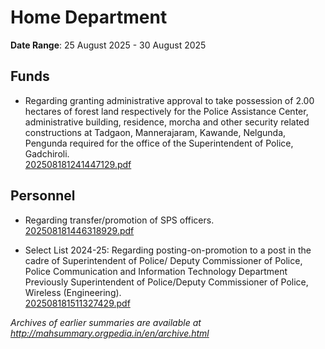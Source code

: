 # Home Department

**Date Range**: 25 August 2025 - 30 August 2025


## Funds
- Regarding granting administrative approval to take possession of 2.00 hectares of forest land respectively for the Police Assistance Center, administrative building, residence, morcha and other security related constructions at Tadgaon, Mannerajaram, Kawande, Nelgunda, Pengunda required for the office of the Superintendent of Police, Gadchiroli.\
  [202508181241447129.pdf](https://gr.maharashtra.gov.in/Site/Upload/Government%20Resolutions/English/202508181241447129.pdf)

## Personnel
- Regarding transfer/promotion of SPS officers.\
  [202508181446318929.pdf](https://gr.maharashtra.gov.in/Site/Upload/Government%20Resolutions/English/202508181446318929....pdf)

- Select List 2024-25: Regarding posting-on-promotion to a post in the cadre of Superintendent of Police/ Deputy Commissioner of Police, Police Communication and Information Technology Department Previously Superintendent of Police/Deputy Commissioner of Police, Wireless (Engineering).\
  [202508181511327429.pdf](https://gr.maharashtra.gov.in/Site/Upload/Government%20Resolutions/English/202508181511327429.pdf)


*Archives of earlier summaries are available at http://mahsummary.orgpedia.in/en/archive.html*
